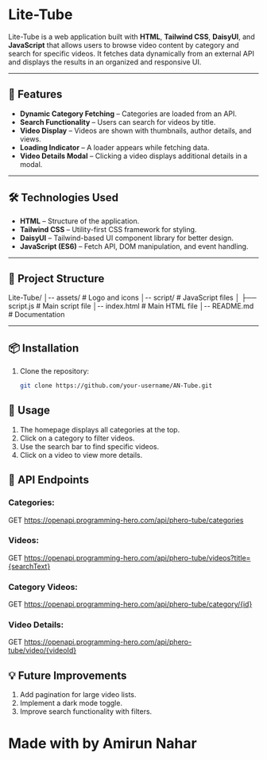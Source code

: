 # Lite-Tube  

Lite-Tube is a web application built with **HTML**, **Tailwind CSS**, **DaisyUI**, and **JavaScript** that allows users to browse video content by category and search for specific videos. It fetches data dynamically from an external API and displays the results in an organized and responsive UI.

---

## 🚀 Features  

- **Dynamic Category Fetching** – Categories are loaded from an API.  
- **Search Functionality** – Users can search for videos by title.  
- **Video Display** – Videos are shown with thumbnails, author details, and views.  
- **Loading Indicator** – A loader appears while fetching data.  
- **Video Details Modal** – Clicking a video displays additional details in a modal.  

---

## 🛠 Technologies Used  

- **HTML** – Structure of the application.  
- **Tailwind CSS** – Utility-first CSS framework for styling.  
- **DaisyUI** – Tailwind-based UI component library for better design.  
- **JavaScript (ES6)** – Fetch API, DOM manipulation, and event handling.  

---

## 📂 Project Structure  

Lite-Tube/ │-- assets/ # Logo and icons
│-- script/ # JavaScript files
│ ├── script.js # Main script file
│-- index.html # Main HTML file
│-- README.md # Documentation


---

## 📦 Installation  

1. Clone the repository:  
   ```sh
   git clone https://github.com/your-username/AN-Tube.git

## 📜 Usage
1. The homepage displays all categories at the top.
2. Click on a category to filter videos.
3. Use the search bar to find specific videos.
4. Click on a video to view more details.

## 🔗 API Endpoints
### Categories:
GET https://openapi.programming-hero.com/api/phero-tube/categories

### Videos:
GET https://openapi.programming-hero.com/api/phero-tube/videos?title={searchText}

### Category Videos:
GET https://openapi.programming-hero.com/api/phero-tube/category/{id}

### Video Details:
GET https://openapi.programming-hero.com/api/phero-tube/video/{videoId}


## 💡 Future Improvements
1. Add pagination for large video lists.
2. Implement a dark mode toggle.
3. Improve search functionality with filters.

# Made with by Amirun Nahar








